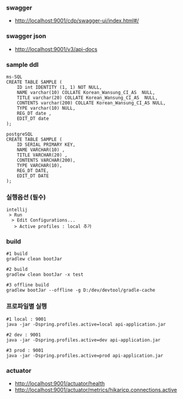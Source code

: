 ### swagger
- <http://localhost:9001/cdp/swagger-ui/index.html#/>

### swagger json
- <http://localhost:9001/v3/api-docs>

### sample ddl
```
ms-SQL
CREATE TABLE SAMPLE (
	ID int IDENTITY (1, 1) NOT NULL,
	NAME varchar(10) COLLATE Korean_Wansung_CI_AS  NULL,
	TITLE varchar(20) COLLATE Korean_Wansung_CI_AS  NULL,
	CONTENTS varchar(200) COLLATE Korean_Wansung_CI_AS NULL,
	TYPE varchar(10) NULL,
	REG_DT date ,
	EDIT_DT date
);

postgreSQL
CREATE TABLE SAMPLE (
    ID SERIAL PRIMARY KEY, 
    NAME VARCHAR(10) , 
    TITLE VARCHAR(20) ,
    CONTENTS VARCHAR(200),
    TYPE VARCHAR(10),
    REG_DT DATE,
    EDIT_DT DATE
);

```
### 실행옵션 (필수)
```
intellij 
 > Run
  > Edit Configurations...
   > Active profiles : local 추가
```
### build
```
#1 build 
gradlew clean bootJar

#2 build
gradlew clean bootJar -x test

#3 offline build
gradlew bootJar --offline -g D:/dev/devtool/gradle-cache
```
### 프로파일별 실행
```
#1 local : 9001
java -jar -Dspring.profiles.active=local api-application.jar

#2 dev : 9001
java -jar -Dspring.profiles.active=dev api-application.jar

#3 prod : 9001
java -jar -Dspring.profiles.active=prod api-application.jar
```

### actuator
- <http://localhost:9001/actuator/health>
- <http://localhost:9001/actuator/metrics/hikaricp.connections.active>
